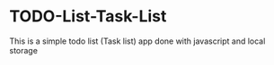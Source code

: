 # TODO-List-Task-List
This is a simple todo list (Task list) app done with javascript and local storage


